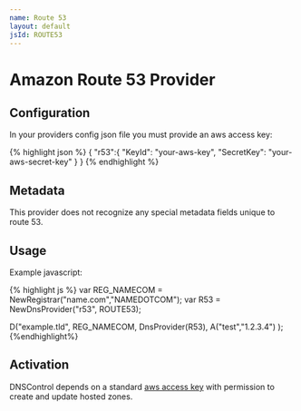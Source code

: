 ```yaml
---
name: Route 53
layout: default
jsId: ROUTE53
---
```

# Amazon Route 53 Provider

## Configuration

In your providers config json file you must provide an aws access key:

{% highlight json %}
{
 "r53":{
      "KeyId": "your-aws-key",
      "SecretKey": "your-aws-secret-key"
 }
}
{% endhighlight %}

## Metadata

This provider does not recognize any special metadata fields unique to route 53.

## Usage

Example javascript:

{% highlight js %}
var REG_NAMECOM = NewRegistrar("name.com","NAMEDOTCOM");
var R53 = NewDnsProvider("r53", ROUTE53);

D("example.tld", REG_NAMECOM, DnsProvider(R53),
    A("test","1.2.3.4")
);
{%endhighlight%}

## Activation

DNSControl depends on a standard [aws access key](https://aws.amazon.com/developers/access-keys/) with permission to create and update hosted zones.